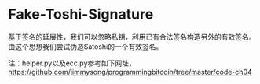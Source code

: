# Fake-Toshi-Signature
基于签名的延展性，我们可以忽略私钥，利用已有合法签名构造另外的有效签名。由这个思想我们尝试伪造Satoshi的一个有效签名。  

注：helper.py以及ecc.py参考如下网址，https://github.com/jimmysong/programmingbitcoin/tree/master/code-ch04
